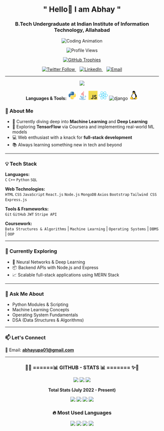 ### <div align="center"><h2>" Hello👋 I am Abhay "</h2> </div>

<h3 align="center">B.Tech Undergraduate at Indian Institute of Information Technology, Allahabad</h3>

<p align="center">
  <img alt="Coding Animation" src="https://www.lambdatest.com/resources/images/news24.gif" width="400" />
</p>

<p align="center">
  <img src="https://komarev.com/ghpvc/?username=abhayupadhyay" alt="Profile Views" />
</p>

<p align="center">
  <a href="https://github.com/abhayupadhyay">
    <img src="https://github-profile-trophy.vercel.app/?username=abhayupadhyay&theme=radical&column=7" alt="GitHub Trophies" />
  </a>
</p>

<p align="center">
  <a href="https://twitter.com/yourtwitterhandle" target="_blank">
    <img src="https://img.shields.io/twitter/follow/yourtwitterhandle?logo=twitter&style=for-the-badge" alt="Twitter Follow" />
  </a>
  &nbsp;&nbsp;
  <a href="https://www.linkedin.com/in/abhay-upadhyay-134282324/" target="_blank">
    <img src="https://img.shields.io/badge/LinkedIn-0077B5?style=for-the-badge&logo=linkedin&logoColor=white" alt="LinkedIn" />
  </a>
  &nbsp;&nbsp;
  <a href="mailto:abhayupa01@gmail.com" target="_blank">
    <img src="https://img.shields.io/badge/Email-D14836?style=for-the-badge&logo=gmail&logoColor=white" alt="Email" />
  </a>
</p>

---

<p align="center">
  <img src="https://img.shields.io/badge/-🚀 Passionate_about_building_intelligent_systems_and_web_experiences-blueviolet?style=for-the-badge" />
</p>


<p align="center">
  <strong>Languages & Tools:</strong>  
  <img src="https://raw.githubusercontent.com/devicons/devicon/master/icons/python/python-original.svg" alt="python" width="30" />  
  <img src="https://raw.githubusercontent.com/devicons/devicon/master/icons/java/java-original.svg" alt="java" width="30" />  
  <img src="https://raw.githubusercontent.com/devicons/devicon/master/icons/javascript/javascript-original.svg" alt="js" width="30" />  
  <img src="https://raw.githubusercontent.com/devicons/devicon/master/icons/react/react-original.svg" alt="react" width="30" />  
  <img src="https://cdn.jsdelivr.net/gh/devicons/devicon/icons/django/django-plain.svg" alt="django" width="30" />  
  <img src="https://raw.githubusercontent.com/devicons/devicon/master/icons/linux/linux-original.svg" alt="linux" width="30" />  
</p>

### 🚀 About Me

- 🔬 Currently diving deep into **Machine Learning** and **Deep Learning**  
- 🌱 Exploring **TensorFlow** via Coursera and implementing real-world ML models  
- 💻 Web enthusiast with a knack for **full-stack development**  
- 📚 Always learning something new in tech and beyond  

---

### 💡 Tech Stack

**Languages:**  
`C` `C++` `Python` `SQL`

**Web Technologies:**  
`HTML` `CSS` `JavaScript` `React.js` `Node.js` `MongoDB` `Axios` `Bootstrap` `Tailwind CSS` `Express.js`

**Tools & Frameworks:**  
`Git` `GitHub` `JWT` `Stripe API`

**Coursework:**  
`Data Structures & Algorithms` | `Machine Learning` | `Operating Systems` | `DBMS` | `OOP`

---

### 🧠 Currently Exploring

- 🤖 Neural Networks & Deep Learning  
- 📦 Backend APIs with Node.js and Express  
- 📈 Scalable full-stack applications using MERN Stack  

---

### 💬 Ask Me About

- Python Modules & Scripting  
- Machine Learning Concepts  
- Operating System Fundamentals  
- DSA (Data Structures & Algorithms)  

---

### 📫 Let's Connect

📧 Email: **abhayupa01@gmail.com**  


---
<h3 align="center">
  🚀✨ ======📊 GITHUB - STATS 📊 ======= ✨🚀
</h3>


<p align="center">
  <img src="https://img.shields.io/badge/TOTAL%20CONTRIBUTIONS-850-informational?style=for-the-badge&logo=github" />
  <img src="https://img.shields.io/badge/CURRENT%20STREAK-3%20DAYS-ff69b4?style=for-the-badge&logo=fire" />
  <img src="https://img.shields.io/badge/LONGEST%20STREAK-68%20DAYS-ff69b4?style=for-the-badge&logo=calendar" />
</p>

<p align="center"><strong>Total Stats (July 2022 - Present)</strong></p>

<p align="center">
  <img src="https://img.shields.io/badge/⭐%20Total%20Stars%20Earned-452-yellow?style=for-the-badge" />
  <img src="https://img.shields.io/badge/📅%20Total%20Commits%20(2025)-687-blue?style=for-the-badge" />
  <img src="https://img.shields.io/badge/✅%20Total%20PRs-239-brightgreen?style=for-the-badge" />
  <img src="https://img.shields.io/badge/📈%20Contributions-850-lightgrey?style=for-the-badge" />
</p>

<h3 align="center">🔥 Most Used Languages</h3>

<p align="center">
  <img src="https://img.shields.io/badge/Python-38%25-blue?style=for-the-badge&logo=python" />
  <img src="https://img.shields.io/badge/JavaScript-24%25-yellow?style=for-the-badge&logo=javascript" />
  <img src="https://img.shields.io/badge/C++-14%25-blue?style=for-the-badge&logo=c%2B%2B" />
  <img src="https://img.shields.io/badge/Java-10%25-red?style=for-the-badge&logo=java" />
</p>



